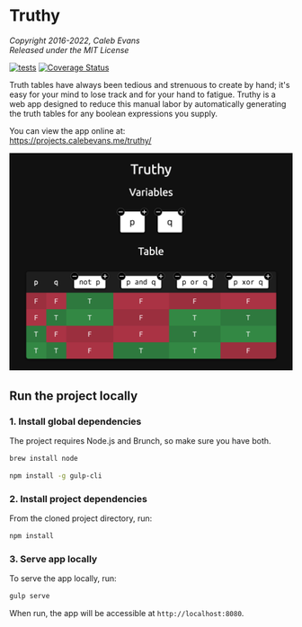 # Truthy

*Copyright 2016-2022, Caleb Evans*  
*Released under the MIT License*

[![tests](https://github.com/caleb531/truthy/actions/workflows/tests.yml/badge.svg)](https://github.com/caleb531/truthy/actions/workflows/tests.yml)
[![Coverage Status](https://coveralls.io/repos/github/caleb531/truthy/badge.svg?branch=main)](https://coveralls.io/github/caleb531/truthy?branch=main)

Truth tables have always been tedious and strenuous to create by hand; it's easy
for your mind to lose track and for your hand to fatigue. Truthy is a web app
designed to reduce this manual labor by automatically generating the truth
tables for any boolean expressions you supply.

You can view the app online at:  
https://projects.calebevans.me/truthy/

![Truthy in action](screenshot.png)

## Run the project locally

### 1. Install global dependencies

The project requires Node.js and Brunch, so make sure you have both.

```bash
brew install node
```

```bash
npm install -g gulp-cli
```

### 2. Install project dependencies

From the cloned project directory, run:

```bash
npm install
```

### 3. Serve app locally

To serve the app locally, run:

```bash
gulp serve
```

When run, the app will be accessible at `http://localhost:8080`.
